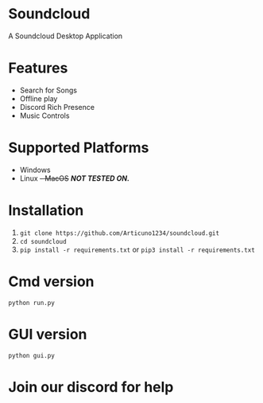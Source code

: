 # Soundcloud
A Soundcloud Desktop Application

# Features
- Search for Songs
- Offline play
- Discord Rich Presence
- Music Controls

# Supported Platforms
- Windows
- Linux
~~- MacOS~~ ***NOT TESTED ON.***

# Installation
1. `git clone https://github.com/Articuno1234/soundcloud.git`
2. `cd soundcloud`
3. `pip install -r requirements.txt` or `pip3 install -r requirements.txt`

# Cmd version
`python run.py`

# GUI version
`python gui.py`

# Join our discord for help

